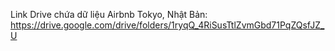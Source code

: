 
Link Drive chứa dữ liệu Airbnb Tokyo, Nhật Bản: https://drive.google.com/drive/folders/1ryqQ_4RiSusTtlZvmGbd71PqZQsfJZ_U
